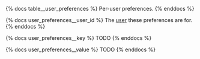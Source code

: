 {% docs table__user_preferences %}
Per-user preferences.
{% enddocs %}

{% docs user_preferences__user_id %}
The [user](#!/source/source.tamanu.tamanu.users) these preferences are for.
{% enddocs %}

{% docs user_preferences__key %}
TODO
{% enddocs %}

{% docs user_preferences__value %}
TODO
{% enddocs %}
